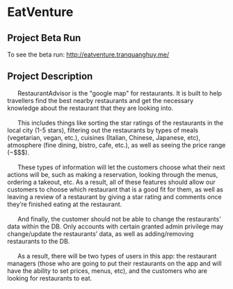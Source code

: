 # EatVenture

## Project Beta Run

To see the beta run: http://eatventure.tranquanghuy.me/

## Project Description

&nbsp;&nbsp;&nbsp;&nbsp;&nbsp;&nbsp;RestaurantAdvisor is the "google map" for restaurants. It is built to help travellers find the best nearby restaurants and get the necessary knowledge about the restaurant that they are looking into.
<br />
<br />
&nbsp;&nbsp;&nbsp;&nbsp;&nbsp;&nbsp;This includes things like sorting the star ratings of the restaurants in the local city (1-5 stars), filtering out the restaurants by types of meals (vegetarian, vegan, etc.), cuisines (Italian, Chinese, Japanese, etc), atmosphere (fine dining, bistro, cafe, etc.), as well as seeing the price range ($-$$$$).
<br />
<br />
&nbsp;&nbsp;&nbsp;&nbsp;&nbsp;&nbsp;These types of information will let the customers choose what their next actions will be, such as making a reservation, looking through the menus, ordering a takeout, etc. As a result, all of these features should allow our customers to choose which restaurant that is a good fit for them, as well as leaving a review of a restaurant by giving a star rating and comments once they’re finished eating at the restaurant.
<br />
<br />
&nbsp;&nbsp;&nbsp;&nbsp;&nbsp;&nbsp;And finally, the customer should not be able to change the restaurants’ data within the DB. Only accounts with certain granted admin privilege may change/update the restaurants’ data, as well as adding/removing restaurants to the DB.
<br />
<br />
&nbsp;&nbsp;&nbsp;&nbsp;&nbsp;&nbsp;As a result, there will be two types of users in this app: the restaurant managers (those who are going to put their restaurants on the app and will have the ability to set prices, menus, etc), and the customers who are looking for restaurants to eat.
